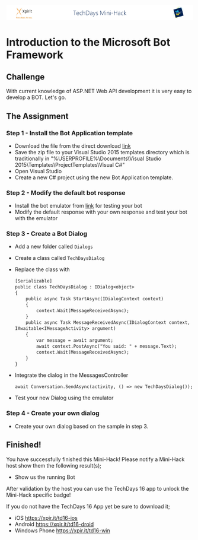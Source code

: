 ![Xpirit TechDays MiniHack Banner](../HackBanner-s.png)
# Introduction to the Microsoft Bot Framework #

## Challenge ##
With current knowledge of ASP.NET Web API development it is very easy to develop a BOT. Let's go.

## The Assignment ##

### Step 1 - Install the Bot Application template ###
- Download the file from the direct download [link](http://aka.ms/bf-bc-vstemplate)
- Save the zip file to your Visual Studio 2015 templates directory which is traditionally in "%USERPROFILE%\Documents\Visual Studio 2015\Templates\ProjectTemplates\Visual C#\"
- Open Visual Studio
- Create a new C# project using the new Bot Application template.

### Step 2 - Modify the default bot response ###
- Install the bot emulator from [link](https://aka.ms/bf-bc-emulator) for testing your bot
- Modify the default response with your own response and test your bot with the emulator

### Step 3 - Create a Bot Dialog ###
- Add a new folder called `Dialogs`
- Create a class called `TechDaysDialog`
- Replace the class with

    ```CSharp
    [Serializable]
    public class TechDaysDialog : IDialog<object>
    {
        public async Task StartAsync(IDialogContext context)
        {
            context.Wait(MessageReceivedAsync);
        }
        public async Task MessageReceivedAsync(IDialogContext context, IAwaitable<IMessageActivity> argument)
        {
            var message = await argument;
            await context.PostAsync("You said: " + message.Text);
            context.Wait(MessageReceivedAsync);
        }
    }
    ```
- Integrate the dialog in the MessagesController

    ```CSharp
    await Conversation.SendAsync(activity, () => new TechDaysDialog());
    ```
- Test your new Dialog using the emulator

### Step 4 - Create your own dialog ###
- Create your own dialog based on the sample in step 3.

## Finished! ##
You have successfully finished this Mini-Hack! Please notify a Mini-Hack host show them the following result(s);

- Show us the running Bot

After validation by the host you can use the TechDays 16 app to unlock the Mini-Hack specific badge!

If you do not have the TechDays 16 App yet be sure to download it;
- iOS <https://xpir.it/td16-ios>
- Android <https://xpir.it/td16-droid>
- Windows Phone <https://xpir.it/td16-win>